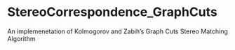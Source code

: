 # StereoCorrespondence_GraphCuts
An implemenetation of Kolmogorov and Zabih’s Graph Cuts Stereo Matching Algorithm
